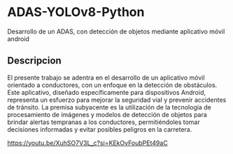 # ADAS-YOLOv8-Python
Desarrollo de un ADAS, con detección de objetos mediante aplicativo móvil android

## Descripcion
El presente trabajo se adentra en el desarrollo de un aplicativo móvil orientado a conductores, con un enfoque en la detección de obstáculos. Este aplicativo, diseñado específicamente para dispositivos Android, representa un esfuerzo para mejorar la seguridad vial y prevenir accidentes de tránsito. La premisa subyacente es la utilización de la tecnología de procesamiento de imágenes y modelos de detección de objetos para brindar alertas tempranas a los conductores, permitiéndoles tomar decisiones informadas y evitar posibles peligros en la carretera.

https://youtu.be/XuhSO7V3L_c?si=KEkOvFoubPEt49aC
